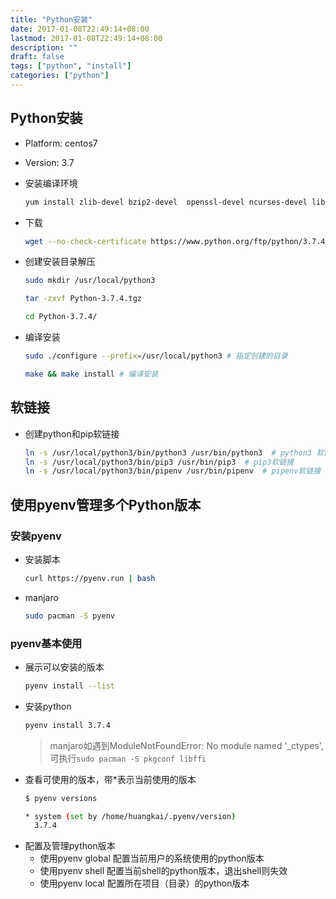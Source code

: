 ```yaml
---
title: "Python安装"
date: 2017-01-08T22:49:14+08:00
lastmod: 2017-01-08T22:49:14+08:00
description: ""
draft: false
tags: ["python", "install"]
categories: ["python"]
---
```


## Python安装  
* Platform: centos7

* Version: 3.7

* 安装编译环境
    ```bash
    yum install zlib-devel bzip2-devel  openssl-devel ncurses-devel libffi-devel
    ```

* 下载
    ```bash
    wget --no-check-certificate https://www.python.org/ftp/python/3.7.4/Python-3.7.4.tgz
    ```
* 创建安装目录解压
    ```bash
    sudo mkdir /usr/local/python3
  
    tar -zxvf Python-3.7.4.tgz

    cd Python-3.7.4/
    ``` 

* 编译安装
    ```bash
    sudo ./configure --prefix=/usr/local/python3 # 指定创建的目录
  
    make && make install # 编译安装
    ```


## 软链接
* 创建python和pip软链接
  ```bash
  ln -s /usr/local/python3/bin/python3 /usr/bin/python3  # python3 软链接
  ln -s /usr/local/python3/bin/pip3 /usr/bin/pip3  # pip3软链接
  ln -s /usr/local/python3/bin/pipenv /usr/bin/pipenv  # pipenv软链接
  ```

## 使用pyenv管理多个Python版本
### 安装pyenv
* 安装脚本
    ```bash
    curl https://pyenv.run | bash   
    ```
* manjaro
    ```bash
    sudo pacman -S pyenv
    ```

### pyenv基本使用
* 展示可以安装的版本
   ```bash
   pyenv install --list 
   ```
* 安装python
   ```bash
   pyenv install 3.7.4
   ```
   > manjaro如遇到ModuleNotFoundError: No module named '_ctypes', 可执行`sudo pacman -S pkgconf libffi` 
* 查看可使用的版本，带*表示当前使用的版本
    ```bash
    $ pyenv versions
  
    * system (set by /home/huangkai/.pyenv/version)
      3.7.4
    ```
* 配置及管理python版本
    * 使用pyenv global <version>配置当前用户的系统使用的python版本
    * 使用pyenv shell <version>配置当前shell的python版本，退出shell则失效
    * 使用pyenv local <version>配置所在项目（目录）的python版本
